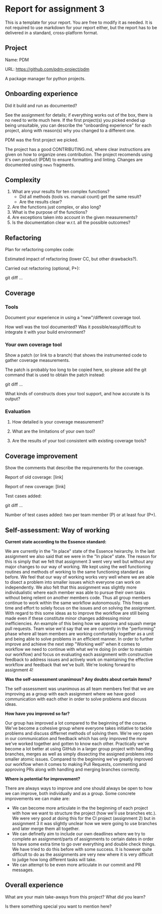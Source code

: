 # Report for assignment 3

This is a template for your report. You are free to modify it as needed.
It is not required to use markdown for your report either, but the report
has to be delivered in a standard, cross-platform format.

## Project

Name: PDM

URL: https://github.com/pdm-project/pdm

A package manager for python projects.

## Onboarding experience

Did it build and run as documented?
    
See the assignment for details; if everything works out of the box,
there is no need to write much here. If the first project(s) you picked
ended up being unsuitable, you can describe the "onboarding experience"
for each project, along with reason(s) why you changed to a different one.

PDM was the first project we picked.

The project has a good CONTRIBUTING.md, where clear instructions are given
on how to organize ones contribution. The project recomends using it's own 
product (PDM) to ensure formatting and linting. Changes are documented using 
`news` fragments. 


## Complexity

1. What are your results for ten complex functions?
   * Did all methods (tools vs. manual count) get the same result?
   * Are the results clear?
2. Are the functions just complex, or also long?
3. What is the purpose of the functions?
4. Are exceptions taken into account in the given measurements?
5. Is the documentation clear w.r.t. all the possible outcomes?

## Refactoring

Plan for refactoring complex code:

Estimated impact of refactoring (lower CC, but other drawbacks?).

Carried out refactoring (optional, P+):

git diff ...

## Coverage

### Tools

Document your experience in using a "new"/different coverage tool.

How well was the tool documented? Was it possible/easy/difficult to
integrate it with your build environment?

### Your own coverage tool

Show a patch (or link to a branch) that shows the instrumented code to
gather coverage measurements.

The patch is probably too long to be copied here, so please add
the git command that is used to obtain the patch instead:

git diff ...

What kinds of constructs does your tool support, and how accurate is
its output?

### Evaluation

1. How detailed is your coverage measurement?

2. What are the limitations of your own tool?

3. Are the results of your tool consistent with existing coverage tools?

## Coverage improvement

Show the comments that describe the requirements for the coverage.

Report of old coverage: [link]

Report of new coverage: [link]

Test cases added:

git diff ...

Number of test cases added: two per team member (P) or at least four (P+).

## Self-assessment: Way of working

**Current state according to the Essence standard:** 

We are currently in the "In place" state of the Essence heirarchy. In the last assignment we also said that we were in the "In place" state. The reason for this is simply that we felt that assignment 3 went very well but without any major changes to our way of working. We kept using the well functioning routines and methods of working to the same functioning standard as before. We feel that our way of working works very well where we are able to disect a problem into smaller issues which everyone can work on independently. We also felt that this assignment was slightly more individualistic where each member was able to pursue their own tasks without being relient on another members code. Thus all group members continue to work within the same workflow autonomously. This frees up time and effort to solely focus on the issues and on solving the assignment. With regard to this some ideas as to improve the workflow are still being made even if these constitute minor changes addressing minor inefficiencies. An example of this being how we approve and squash merge pull requests. Team wise we'd say that we are currently in the "performing" phase where all team members are working comfortably together as a unit and being able to solve problems in an efficient manner. In order to further improve and achieve the next step "Working well"  when it comes to workflow we need to continue with what we're doing (in order to maintain our workflow) and focus on evaluating each assignment with constructive feedback to address issues and actively work on maintaining the effective workflow and feedback that we've built. We're looking forward to assignment 4! 

**Was the self-assessment unanimous? Any doubts about certain items?**

The self-assessment was unanimous as all team members feel that we are improving as a group with each assignment where we have good communication with each other in order to solve problems and discuss ideas.

**How have you improved so far?**

Our group has improved a lot compared to the beginning of the course. We've become a cohesive group where everyone takes initiative to tackle problems and discuss differnet methods of solving them. We're very open in our communication and feedback which has only improved the more we've worked together and gotten to know each other. Practically we've become a lot better at using GitHub in a larger group project with handling branches, merges as well as simply dissecting the assigned problems into smaller atomic issues. Compared to the beginning we've greatly improved our workflow when it comes to making Pull Requests, commenting and approving PRs along with handling and merging branches correctly. 

**Where is potential for improvement?**

There are always ways to improve and one should always be open to how we can improve, both individually and as a group. Some concrete improvements we can make are:

* We can become more articulate in the the beginning of each project with how we want to structure the project (how we'll use branches etc.). We were very good at doing this for the CI project (assignment 2) but in assignment 3 it was slightly unclear how we were going to use branches and later merge them all together. 
* We can definetly aim to include our own deadlines where we try to complete an assignment/parts of assignments to certain dates in order to have some extra time to go over everything and double check things. We have tried to do this before with some success. It is however quite difficult to do as the assignments are very new where it is very difficult to judge how long different tasks will take. 
* We can attempt to be even more articulate in our commit and PR messages.


## Overall experience

What are your main take-aways from this project? What did you learn?

Is there something special you want to mention here?
